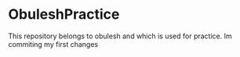 # ObuleshPractice
This repository belongs to obulesh and which is used for practice.
Im commiting my first changes
